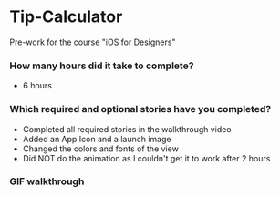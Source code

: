 # Tip-Calculator
Pre-work for the course "iOS for Designers"

### How many hours did it take to complete?
- 6 hours 

### Which required and optional stories have you completed?
- Completed all required stories in the walkthrough video
- Added an App Icon and a launch image
- Changed the colors and fonts of the view
- Did NOT do the animation as I couldn't get it to work after 2 hours

### GIF walkthrough
